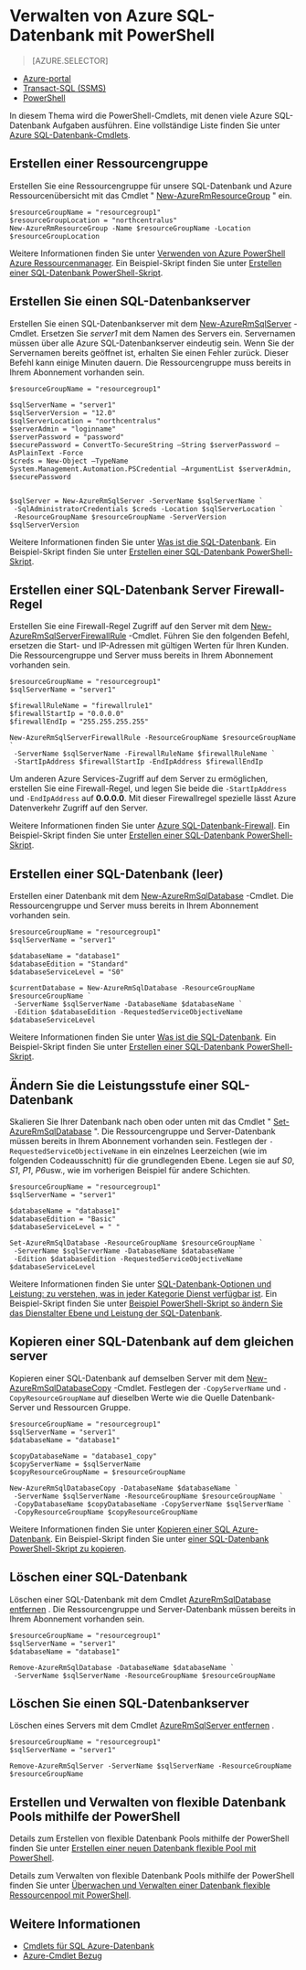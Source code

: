 <properties
    pageTitle="Verwalten von Azure SQL-Datenbank mit PowerShell | Microsoft Azure"
    description="Verwaltung der Azure SQL-Datenbank mit PowerShell."
    services="sql-database"
    documentationCenter=""
    authors="stevestein"
    manager="jhubbard"
    editor="monicar"/>

<tags
    ms.service="sql-database"
    ms.workload="data-management"
    ms.tgt_pltfrm="na"
    ms.devlang="na"
    ms.topic="article"
    ms.date="09/13/2016"
    ms.author="sstein"/>

# <a name="manage-azure-sql-database-with-powershell"></a>Verwalten von Azure SQL-Datenbank mit PowerShell


> [AZURE.SELECTOR]
- [Azure-portal](sql-database-manage-portal.md)
- [Transact-SQL (SSMS)](sql-database-manage-azure-ssms.md)
- [PowerShell](sql-database-manage-powershell.md)

In diesem Thema wird die PowerShell-Cmdlets, mit denen viele Azure SQL-Datenbank Aufgaben ausführen. Eine vollständige Liste finden Sie unter [Azure SQL-Datenbank-Cmdlets](https://msdn.microsoft.com/library/mt574084.aspx).


## <a name="create-a-resource-group"></a>Erstellen einer Ressourcengruppe

Erstellen Sie eine Ressourcengruppe für unsere SQL-Datenbank und Azure Ressourcenübersicht mit das Cmdlet " [New-AzureRmResourceGroup](https://msdn.microsoft.com/library/azure/mt759837.aspx) " ein.

```
$resourceGroupName = "resourcegroup1"
$resourceGroupLocation = "northcentralus"
New-AzureRmResourceGroup -Name $resourceGroupName -Location $resourceGroupLocation
```

Weitere Informationen finden Sie unter [Verwenden von Azure PowerShell Azure Ressourcenmanager](../powershell-azure-resource-manager.md).
Ein Beispiel-Skript finden Sie unter [Erstellen einer SQL-Datenbank PowerShell-Skript](sql-database-get-started-powershell.md#create-a-sql-database-powershell-script).

## <a name="create-a-sql-database-server"></a>Erstellen Sie einen SQL-Datenbankserver

Erstellen Sie einen SQL-Datenbankserver mit dem [New-AzureRmSqlServer](https://msdn.microsoft.com/library/azure/mt603715.aspx) -Cmdlet. Ersetzen Sie *server1* mit dem Namen des Servers ein. Servernamen müssen über alle Azure SQL-Datenbankserver eindeutig sein. Wenn Sie der Servernamen bereits geöffnet ist, erhalten Sie einen Fehler zurück. Dieser Befehl kann einige Minuten dauern. Die Ressourcengruppe muss bereits in Ihrem Abonnement vorhanden sein.

```
$resourceGroupName = "resourcegroup1"

$sqlServerName = "server1"
$sqlServerVersion = "12.0"
$sqlServerLocation = "northcentralus"
$serverAdmin = "loginname"
$serverPassword = "password" 
$securePassword = ConvertTo-SecureString –String $serverPassword –AsPlainText -Force
$creds = New-Object –TypeName System.Management.Automation.PSCredential –ArgumentList $serverAdmin, $securePassword
    

$sqlServer = New-AzureRmSqlServer -ServerName $sqlServerName `
 -SqlAdministratorCredentials $creds -Location $sqlServerLocation `
 -ResourceGroupName $resourceGroupName -ServerVersion $sqlServerVersion
```

Weitere Informationen finden Sie unter [Was ist die SQL-Datenbank](sql-database-technical-overview.md). Ein Beispiel-Skript finden Sie unter [Erstellen einer SQL-Datenbank PowerShell-Skript](sql-database-get-started-powershell.md#create-a-sql-database-powershell-script).


## <a name="create-a-sql-database-server-firewall-rule"></a>Erstellen einer SQL-Datenbank Server Firewall-Regel

Erstellen Sie eine Firewall-Regel Zugriff auf den Server mit dem [New-AzureRmSqlServerFirewallRule](https://msdn.microsoft.com/library/azure/mt603860.aspx) -Cmdlet. Führen Sie den folgenden Befehl, ersetzen die Start- und IP-Adressen mit gültigen Werten für Ihren Kunden. Die Ressourcengruppe und Server muss bereits in Ihrem Abonnement vorhanden sein.

```
$resourceGroupName = "resourcegroup1"
$sqlServerName = "server1"

$firewallRuleName = "firewallrule1"
$firewallStartIp = "0.0.0.0"
$firewallEndIp = "255.255.255.255"

New-AzureRmSqlServerFirewallRule -ResourceGroupName $resourceGroupName `
 -ServerName $sqlServerName -FirewallRuleName $firewallRuleName `
 -StartIpAddress $firewallStartIp -EndIpAddress $firewallEndIp
```

Um anderen Azure Services-Zugriff auf dem Server zu ermöglichen, erstellen Sie eine Firewall-Regel, und legen Sie beide die `-StartIpAddress` und `-EndIpAddress` auf **0.0.0.0**. Mit dieser Firewallregel spezielle lässt Azure Datenverkehr Zugriff auf den Server.

Weitere Informationen finden Sie unter [Azure SQL-Datenbank-Firewall](https://msdn.microsoft.com/library/azure/ee621782.aspx). Ein Beispiel-Skript finden Sie unter [Erstellen einer SQL-Datenbank PowerShell-Skript](sql-database-get-started-powershell.md#create-a-sql-database-powershell-script).


## <a name="create-a-sql-database-blank"></a>Erstellen einer SQL-Datenbank (leer)

Erstellen einer Datenbank mit dem [New-AzureRmSqlDatabase](https://msdn.microsoft.com/library/azure/mt619339.aspx) -Cmdlet. Die Ressourcengruppe und Server muss bereits in Ihrem Abonnement vorhanden sein. 

```
$resourceGroupName = "resourcegroup1"
$sqlServerName = "server1"

$databaseName = "database1"
$databaseEdition = "Standard"
$databaseServiceLevel = "S0"

$currentDatabase = New-AzureRmSqlDatabase -ResourceGroupName $resourceGroupName `
 -ServerName $sqlServerName -DatabaseName $databaseName `
 -Edition $databaseEdition -RequestedServiceObjectiveName $databaseServiceLevel
```

Weitere Informationen finden Sie unter [Was ist die SQL-Datenbank](sql-database-technical-overview.md). Ein Beispiel-Skript finden Sie unter [Erstellen einer SQL-Datenbank PowerShell-Skript](sql-database-get-started-powershell.md#create-a-sql-database-powershell-script).


## <a name="change-the-performance-level-of-a-sql-database"></a>Ändern Sie die Leistungsstufe einer SQL-Datenbank

Skalieren Sie Ihrer Datenbank nach oben oder unten mit das Cmdlet " [Set-AzureRmSqlDatabase](https://msdn.microsoft.com/library/azure/mt619433.aspx) ". Die Ressourcengruppe und Server-Datenbank müssen bereits in Ihrem Abonnement vorhanden sein. Festlegen der `-RequestedServiceObjectiveName` in ein einzelnes Leerzeichen (wie im folgenden Codeausschnitt) für die grundlegenden Ebene. Legen sie auf *S0*, *S1*, *P1*, *P6*usw., wie im vorherigen Beispiel für andere Schichten.

```
$resourceGroupName = "resourcegroup1"
$sqlServerName = "server1"

$databaseName = "database1"
$databaseEdition = "Basic"
$databaseServiceLevel = " "

Set-AzureRmSqlDatabase -ResourceGroupName $resourceGroupName `
 -ServerName $sqlServerName -DatabaseName $databaseName `
 -Edition $databaseEdition -RequestedServiceObjectiveName $databaseServiceLevel
```

Weitere Informationen finden Sie unter [SQL-Datenbank-Optionen und Leistung: zu verstehen, was in jeder Kategorie Dienst verfügbar ist](sql-database-service-tiers.md). Ein Beispiel-Skript finden Sie unter [Beispiel PowerShell-Skript so ändern Sie das Dienstalter Ebene und Leistung der SQL-Datenbank](sql-database-scale-up-powershell.md#sample-powershell-script-to-change-the-service-tier-and-performance-level-of-your-sql-database).

## <a name="copy-a-sql-database-to-the-same-server"></a>Kopieren einer SQL-Datenbank auf dem gleichen server

Kopieren einer SQL-Datenbank auf demselben Server mit dem [New-AzureRmSqlDatabaseCopy](https://msdn.microsoft.com/library/azure/mt603644.aspx) -Cmdlet. Festlegen der `-CopyServerName` und `-CopyResourceGroupName` auf dieselben Werte wie die Quelle Datenbank-Server und Ressourcen Gruppe.

```
$resourceGroupName = "resourcegroup1"
$sqlServerName = "server1"
$databaseName = "database1"

$copyDatabaseName = "database1_copy"
$copyServerName = $sqlServerName
$copyResourceGroupName = $resourceGroupName

New-AzureRmSqlDatabaseCopy -DatabaseName $databaseName `
 -ServerName $sqlServerName -ResourceGroupName $resourceGroupName `
 -CopyDatabaseName $copyDatabaseName -CopyServerName $sqlServerName `
 -CopyResourceGroupName $copyResourceGroupName
```

Weitere Informationen finden Sie unter [Kopieren einer SQL Azure-Datenbank](sql-database-copy.md). Ein Beispiel-Skript finden Sie unter [einer SQL-Datenbank PowerShell-Skript zu kopieren](sql-database-copy-powershell.md#example-powershell-script).


## <a name="delete-a-sql-database"></a>Löschen einer SQL-Datenbank

Löschen einer SQL-Datenbank mit dem Cmdlet [AzureRmSqlDatabase entfernen](https://msdn.microsoft.com/library/azure/mt619368.aspx) . Die Ressourcengruppe und Server-Datenbank müssen bereits in Ihrem Abonnement vorhanden sein.

```
$resourceGroupName = "resourcegroup1"
$sqlServerName = "server1"
$databaseName = "database1"

Remove-AzureRmSqlDatabase -DatabaseName $databaseName `
 -ServerName $sqlServerName -ResourceGroupName $resourceGroupName
```

## <a name="delete-a-sql-database-server"></a>Löschen Sie einen SQL-Datenbankserver

Löschen eines Servers mit dem Cmdlet [AzureRmSqlServer entfernen](https://msdn.microsoft.com/library/azure/mt603488.aspx) .

```
$resourceGroupName = "resourcegroup1"
$sqlServerName = "server1"

Remove-AzureRmSqlServer -ServerName $sqlServerName -ResourceGroupName $resourceGroupName
```

## <a name="create-and-manage-elastic-database-pools-using-powershell"></a>Erstellen und Verwalten von flexible Datenbank Pools mithilfe der PowerShell

Details zum Erstellen von flexible Datenbank Pools mithilfe der PowerShell finden Sie unter [Erstellen einer neuen Datenbank flexible Pool mit PowerShell](sql-database-elastic-pool-create-powershell.md).

Details zum Verwalten von flexible Datenbank Pools mithilfe der PowerShell finden Sie unter [Überwachen und Verwalten einer Datenbank flexible Ressourcenpool mit PowerShell](sql-database-elastic-pool-manage-powershell.md).



## <a name="related-information"></a>Weitere Informationen

- [Cmdlets für SQL Azure-Datenbank](https://msdn.microsoft.com/library/azure/mt574084.aspx)
- [Azure-Cmdlet Bezug](https://msdn.microsoft.com/library/azure/dn708514.aspx)
